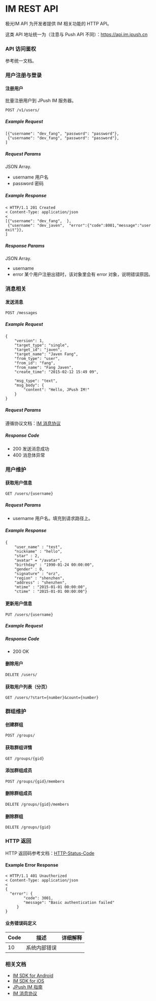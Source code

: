 <h1>IM REST API</h1>

极光IM API 为开发者提供 IM 相关功能的 HTTP API。

这类 API 地址统一为（注意与 Push API 不同）：https://api.im.jpush.cn

### API 访问鉴权

参考统一文档。

###  用户注册与登录

#### 注册用户

批量注册用户到 JPush IM 服务器。

	POST /v1/users/

##### Example Request

```
[{"username": "dev_fang", "password": "password"}, 
 {"username": "dev_fang", "password": "password"}, 
] 
```

##### Request Params

JSON Array.

+ username 用户名
+ password 密码

##### Example Response

```
< HTTP/1.1 201 Created
< Content-Type: application/json
< 
[{"username": "dev_fang",  }, 
 {"username": "dev_javen",  "error":{"code":8001,"message":"user exit"}}, 
] 
```
##### Response Params

JSON Array.

+ username
+ error 某个用户注册出错时，该对象里会有 error 对象，说明错误原因。

### 消息相关

#### 发送消息

	POST /messages
	
##### Example Request

```
{
	"version": 1, 
	"target_type": "single",
	"target_id": "javen",
	"target_name": "Javen Fang",
	"from_type": "user",
	"from_id": "fang", 
	"from_name": "Fang Javen", 
	"create_time": "2015-02-12 15:49 09",
	
	"msg_type": "text",
	"msg_body": {
		"content": "Hello, JPush IM!"		}}
```
##### Request Params

遵循协议文档：[IM 消息协议](../../client/im_message_protocol/)

##### Response Code

+ 200 发送消息成功
+ 400 消息体异常


### 用户维护

#### 获取用户信息

	GET /users/{username}
		
##### Request Params

+ username 用户名。填充到请求路径上。##### Example Response

```
{
	"user_name" : "test", 
	"nickname" : "hello", 
	"star" : 2, 
	"avatar" = "/avatar", 
	"birthday" : "1990-01-24 00:00:00", 
	"gender" : 0, 
	"signature" : "orz", 
	"region" : "shenzhen", 
	"address" : "shenzhen", 
	"mtime" : "2015-01-01 00:00:00", 
	"ctime" : "2015-01-01 00:00:00"}
```

#### 更新用户信息

	PUT /users/{username}
		
##### Example Request

##### Response Code

+ 200 OK

#### 删除用户

	DELETE /users/

#### 获取用户列表（分页）

	GET /users/?start={number}&count={number}


		

### 群组维护

#### 创建群组

	POST /groups/

#### 获取群组详情

	GET /groups/{gid}	
#### 添加群组成员

	POST /groups/{gid}/members

#### 删除群组成员

	DELETE /groups/{gid}/members

#### 删除群组

	DELETE /groups/{gid}
	

### HTTP 返回

HTTP 返回码参考文档：[HTTP-Status-Code](../http_status_code)

#### Example Error Response

```
< HTTP/1.1 401 Unauthorized
< Content-Type: application/json
<
{ 
  "error": {
        "code": 3001, 
        "message": "Basic authentication failed"
     }
}
```

#### 业务错误码定义

| Code | 描述	| 详细解释 |
| ---- | ---- | ---- |
|10|系统内部错误||


### 相关文档

+ [IM SDK for Android](../../client/im_sdk_android/)
+ [IM SDK for iOS](../../client/im_sdk_ios/)
+ [JPush IM 指南](../../guideline/jmessage_guide/)
+ [IM 消息协议](../../client/im_message_protocol/)
